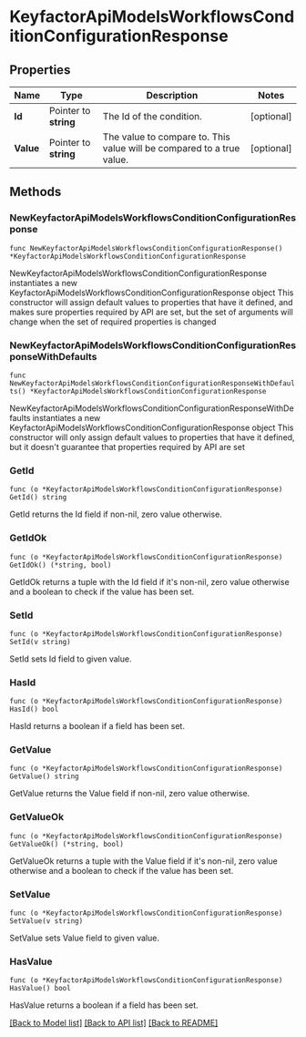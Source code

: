 # KeyfactorApiModelsWorkflowsConditionConfigurationResponse

## Properties

Name | Type | Description | Notes
------------ | ------------- | ------------- | -------------
**Id** | Pointer to **string** | The Id of the condition. | [optional] 
**Value** | Pointer to **string** | The value to compare to. This value will be compared to a true value. | [optional] 

## Methods

### NewKeyfactorApiModelsWorkflowsConditionConfigurationResponse

`func NewKeyfactorApiModelsWorkflowsConditionConfigurationResponse() *KeyfactorApiModelsWorkflowsConditionConfigurationResponse`

NewKeyfactorApiModelsWorkflowsConditionConfigurationResponse instantiates a new KeyfactorApiModelsWorkflowsConditionConfigurationResponse object
This constructor will assign default values to properties that have it defined,
and makes sure properties required by API are set, but the set of arguments
will change when the set of required properties is changed

### NewKeyfactorApiModelsWorkflowsConditionConfigurationResponseWithDefaults

`func NewKeyfactorApiModelsWorkflowsConditionConfigurationResponseWithDefaults() *KeyfactorApiModelsWorkflowsConditionConfigurationResponse`

NewKeyfactorApiModelsWorkflowsConditionConfigurationResponseWithDefaults instantiates a new KeyfactorApiModelsWorkflowsConditionConfigurationResponse object
This constructor will only assign default values to properties that have it defined,
but it doesn't guarantee that properties required by API are set

### GetId

`func (o *KeyfactorApiModelsWorkflowsConditionConfigurationResponse) GetId() string`

GetId returns the Id field if non-nil, zero value otherwise.

### GetIdOk

`func (o *KeyfactorApiModelsWorkflowsConditionConfigurationResponse) GetIdOk() (*string, bool)`

GetIdOk returns a tuple with the Id field if it's non-nil, zero value otherwise
and a boolean to check if the value has been set.

### SetId

`func (o *KeyfactorApiModelsWorkflowsConditionConfigurationResponse) SetId(v string)`

SetId sets Id field to given value.

### HasId

`func (o *KeyfactorApiModelsWorkflowsConditionConfigurationResponse) HasId() bool`

HasId returns a boolean if a field has been set.

### GetValue

`func (o *KeyfactorApiModelsWorkflowsConditionConfigurationResponse) GetValue() string`

GetValue returns the Value field if non-nil, zero value otherwise.

### GetValueOk

`func (o *KeyfactorApiModelsWorkflowsConditionConfigurationResponse) GetValueOk() (*string, bool)`

GetValueOk returns a tuple with the Value field if it's non-nil, zero value otherwise
and a boolean to check if the value has been set.

### SetValue

`func (o *KeyfactorApiModelsWorkflowsConditionConfigurationResponse) SetValue(v string)`

SetValue sets Value field to given value.

### HasValue

`func (o *KeyfactorApiModelsWorkflowsConditionConfigurationResponse) HasValue() bool`

HasValue returns a boolean if a field has been set.


[[Back to Model list]](../README.md#documentation-for-models) [[Back to API list]](../README.md#documentation-for-api-endpoints) [[Back to README]](../README.md)


